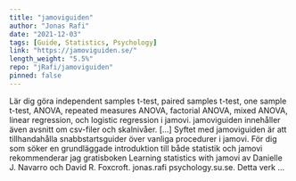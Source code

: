 ```yaml
---
title: "jamoviguiden"
author: "Jonas Rafi"
date: "2021-12-03"
tags: [Guide, Statistics, Psychology]
link: "https://jamoviguiden.se/"
length_weight: "5.5%"
repo: "jRafi/jamoviguiden"
pinned: false
---
```


Lär dig göra independent samples t-test, paired samples t-test, one sample t-test, ANOVA, repeated measures ANOVA, factorial ANOVA, mixed ANOVA, linear regression, och logistic regression i jamovi. jamoviguiden innehåller även avsnitt om csv-filer och skalnivåer. [...] Syftet med jamoviguiden är att tillhandahålla snabbstartsguider över vanliga procedurer i jamovi. För dig som söker en grundläggade introduktion till både statistik och jamovi rekommenderar jag gratisboken Learning statistics with jamovi av Danielle J. Navarro och David R. Foxcroft. jonas.rafi <at > psychology.su.se. Detta verk  ...
